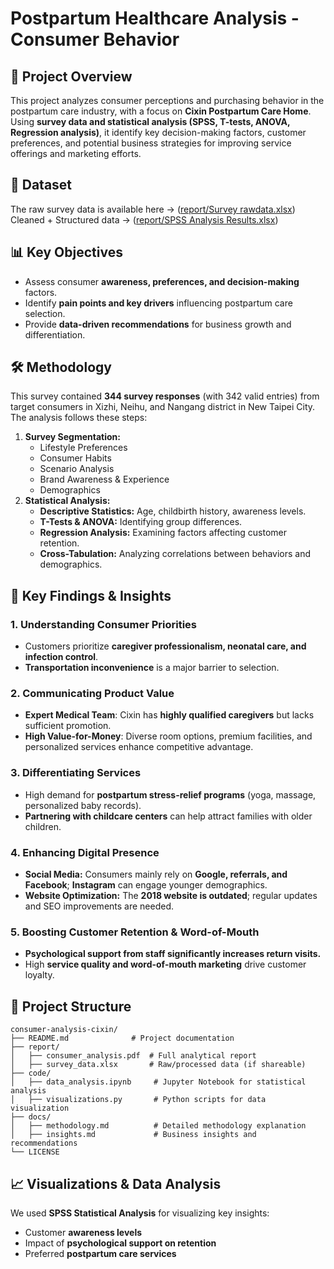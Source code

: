 # Postpartum Healthcare Analysis - Consumer Behavior

## 📌 Project Overview
This project analyzes consumer perceptions and purchasing behavior in the postpartum care industry, with a focus on **Cixin Postpartum Care Home**. Using **survey data and statistical analysis (SPSS, T-tests, ANOVA, Regression analysis)**, it identify key decision-making factors, customer preferences, and potential business strategies for improving service offerings and marketing efforts.

## 📂 Dataset  
The raw survey data is available here -> ([report/Survey rawdata.xlsx](https://github.com/RebeccaLee/Postpartum-Healthcare-Analysis/raw/refs/heads/main/SPSS%20Analysis%20Results.xlsx))
Cleaned + Structured data -> ([report/SPSS Analysis Results.xlsx](https://github.com/RebeccaLee/Postpartum-Healthcare-Analysis/raw/refs/heads/main/SPSS%20Analysis%20Results.xlsx))
## 📊 Key Objectives
- Assess consumer **awareness, preferences, and decision-making** factors.
- Identify **pain points and key drivers** influencing postpartum care selection.
- Provide **data-driven recommendations** for business growth and differentiation.

## 🛠️ Methodology
This survey contained **344 survey responses** (with 342 valid entries) from target consumers in Xizhi, Neihu, and Nangang district in New Taipei City. The analysis follows these steps:

1. **Survey Segmentation:**
   - Lifestyle Preferences
   - Consumer Habits
   - Scenario Analysis
   - Brand Awareness & Experience
   - Demographics
2. **Statistical Analysis:**
   - **Descriptive Statistics:** Age, childbirth history, awareness levels.
   - **T-Tests & ANOVA:** Identifying group differences.
   - **Regression Analysis:** Examining factors affecting customer retention.
   - **Cross-Tabulation:** Analyzing correlations between behaviors and demographics.

## 🔑 Key Findings & Insights
### 1. Understanding Consumer Priorities
- Customers prioritize **caregiver professionalism, neonatal care, and infection control**.
- **Transportation inconvenience** is a major barrier to selection.

### 2. Communicating Product Value
- **Expert Medical Team**: Cixin has **highly qualified caregivers** but lacks sufficient promotion.
- **High Value-for-Money**: Diverse room options, premium facilities, and personalized services enhance competitive advantage.

### 3. Differentiating Services
- High demand for **postpartum stress-relief programs** (yoga, massage, personalized baby records).
- **Partnering with childcare centers** can help attract families with older children.

### 4. Enhancing Digital Presence
- **Social Media:** Consumers mainly rely on **Google, referrals, and Facebook**; **Instagram** can engage younger demographics.
- **Website Optimization:** The **2018 website is outdated**; regular updates and SEO improvements are needed.

### 5. Boosting Customer Retention & Word-of-Mouth
- **Psychological support from staff significantly increases return visits.**
- High **service quality and word-of-mouth marketing** drive customer loyalty.

## 📂 Project Structure
```
consumer-analysis-cixin/
├── README.md              # Project documentation
├── report/
│   ├── consumer_analysis.pdf  # Full analytical report
│   ├── survey_data.xlsx       # Raw/processed data (if shareable)
├── code/
│   ├── data_analysis.ipynb     # Jupyter Notebook for statistical analysis
│   ├── visualizations.py       # Python scripts for data visualization
├── docs/
│   ├── methodology.md          # Detailed methodology explanation
│   ├── insights.md             # Business insights and recommendations
└── LICENSE
```

## 📈 Visualizations & Data Analysis
We used **SPSS Statistical Analysis** for visualizing key insights:
- Customer **awareness levels**
- Impact of **psychological support on retention**
- Preferred **postpartum care services**
